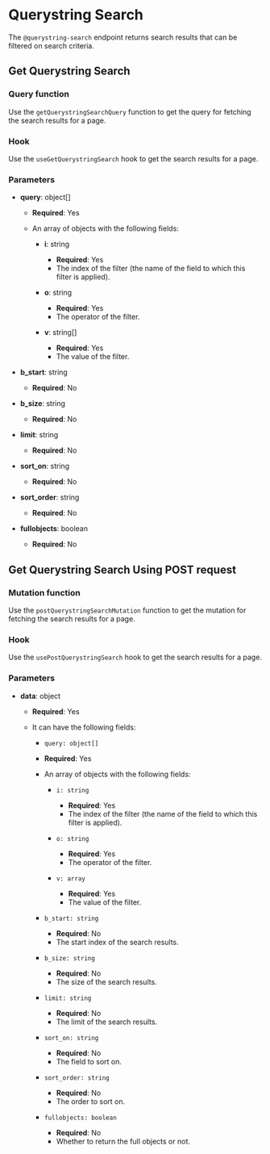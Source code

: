 # Querystring Search

The `@querystring-search` endpoint returns search results that can be filtered on search criteria.

## Get Querystring Search

### Query function

Use the `getQuerystringSearchQuery` function to get the query for fetching the search results for a page.

### Hook

Use the `useGetQuerystringSearch` hook to get the search results for a page.

### Parameters

- **query**: object[]

  - **Required**: Yes
  - An array of objects with the following fields:

    - **i**: string

      - **Required**: Yes
      - The index of the filter (the name of the field to which this filter is applied).

    - **o**: string

      - **Required**: Yes
      - The operator of the filter.

    - **v**: string[]

      - **Required**: Yes
      - The value of the filter.

- **b_start**: string

  - **Required**: No

- **b_size**: string

  - **Required**: No

- **limit**: string

  - **Required**: No

- **sort_on**: string

  - **Required**: No

- **sort_order**: string

  - **Required**: No

- **fullobjects**: boolean

  - **Required**: No

## Get Querystring Search Using POST request

### Mutation function

Use the `postQuerystringSearchMutation` function to get the mutation for fetching the search results for a page.

### Hook

Use the `usePostQuerystringSearch` hook to get the search results for a page.

### Parameters

- **data**: object

  - **Required**: Yes
  - It can have the following fields:

    - `query: object[]`

    - **Required**: Yes
    - An array of objects with the following fields:

      - `i: string`

        - **Required**: Yes
        - The index of the filter (the name of the field to which this filter is applied).

      - `o: string`

        - **Required**: Yes
        - The operator of the filter.

      - `v: array`

        - **Required**: Yes
        - The value of the filter.

    - `b_start: string`

      - **Required**: No
      - The start index of the search results.

    - `b_size: string`

      - **Required**: No
      - The size of the search results.

    - `limit: string`

      - **Required**: No
      - The limit of the search results.

    - `sort_on: string`

      - **Required**: No
      - The field to sort on.

    - `sort_order: string`

      - **Required**: No
      - The order to sort on.

    - `fullobjects: boolean`

      - **Required**: No
      - Whether to return the full objects or not.
